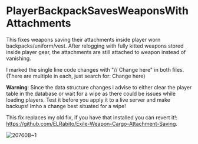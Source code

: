 # PlayerBackpackSavesWeaponsWithAttachments

This fixes weapons saving their attachments inside player worn backpacks/uniform/vest.
After relogging with fully kitted weapons stored inside player gear, the attachments are still attached to weapon instead of vanishing.

I marked the single line code changes with "// Change here" in both files. (There are multiple in each, just search for: Change here)

**Warning**: Since the data structure changes i advise to either clear the player table in the database or wait for a wipe as there could be issues while loading players.
Test it before you apply it to a live server and make backups! Imho a change best situated for a wipe!

This fix replaces my old fix, if you have that installed you can revert it!: https://github.com/ELRabito/Exile-Weapon-Cargo-Attachment-Saving.

![20760B~1](https://github.com/user-attachments/assets/74547654-17a9-451b-b854-0e0945101aa2)
